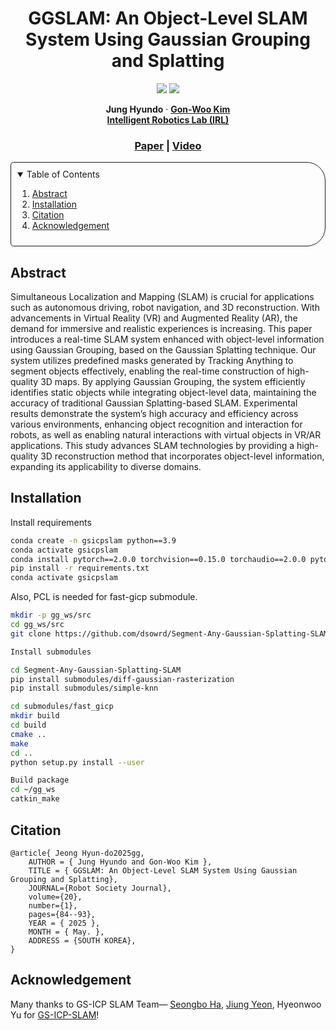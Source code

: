 <p align="center">

  <h1 align="center"> GGSLAM: An Object-Level SLAM System Using Gaussian Grouping and Splatting </h1>

  <p align="center">
    <a href="https://jkros.org/xml/44009/44009.pdf"><img src="https://img.shields.io/badge/Paper-pdf-<COLOR>.svg?style=flat-square" /></a>
    <a href="https://youtu.be/"><img src="https://img.shields.io/badge/Video-video-yellow.svg?style=flat-square" /></a>
    </a>
  </p>
  
  <p align="center">
    <strong>Jung Hyundo</strong></a>
    ·
    <a href="https://www.irl-cbnu.com/professor"><strong>Gon-Woo Kim</strong></a>
    <br/>
    <a href="https://www.irl-cbnu.com/"><strong>Intelligent Robotics Lab (IRL)</strong></a>
  </p>

  <h3 align="center"><a href="https://jkros.org/xml/44009/44009.pdf">Paper</a> | <a href="https://youtu.be/">Video</a></h3>
  <div align="center"></div>
</p>

<!-- TABLE OF CONTENTS -->
<details open="open" style='padding: 10px; border-radius:5px 30px 30px 5px; border-style: solid; border-width: 1px;'>
  <summary>Table of Contents</summary>
  <ol>
    <li>
      <a href="#abstract">Abstract</a>
    </li>
    <li>
      <a href="#installation">Installation</a>
    </li>
    <li>
      <a href="#citation">Citation</a>
    </li>
    <li>
      <a href="#Acknowledgement">Acknowledgement</a>
    </li>
  </ol>
</details>


## Abstract
Simultaneous Localization and Mapping (SLAM) is crucial for applications such as autonomous driving, robot navigation, and 3D reconstruction. With advancements in Virtual Reality (VR) and Augmented Reality (AR), the demand for immersive and realistic experiences is increasing. This paper introduces a real-time SLAM system enhanced with object-level information using Gaussian Grouping, based on the Gaussian Splatting technique. Our system utilizes predefined masks generated
by Tracking Anything to segment objects effectively, enabling the real-time construction of high-quality 3D maps. By applying Gaussian Grouping, the system efficiently identifies static objects while integrating object-level data, maintaining the accuracy of traditional Gaussian Splatting-based SLAM. Experimental results demonstrate the system’s high accuracy and efficiency across various environments, enhancing object recognition and interaction for robots, as well as enabling natural interactions with virtual objects in VR/AR applications. This study advances SLAM technologies by providing a high-quality 3D reconstruction method that incorporates object-level information, expanding its applicability to diverse domains.

## Installation
Install requirements
```bash
conda create -n gsicpslam python==3.9
conda activate gsicpslam
conda install pytorch==2.0.0 torchvision==0.15.0 torchaudio==2.0.0 pytorch-cuda=11.8 -c pytorch -c nvidia
pip install -r requirements.txt
conda activate gsicpslam
```
Also, PCL is needed for fast-gicp submodule.

```bash
mkdir -p gg_ws/src
cd gg_ws/src
git clone https://github.com/dsowrd/Segment-Any-Gaussian-Splatting-SLAM.git

Install submodules

cd Segment-Any-Gaussian-Splatting-SLAM
pip install submodules/diff-gaussian-rasterization
pip install submodules/simple-knn

cd submodules/fast_gicp
mkdir build
cd build
cmake ..
make
cd ..
python setup.py install --user

Build package
cd ~/gg_ws
catkin_make
```


## Citation
```
@article{ Jeong Hyun-do2025gg,
    AUTHOR = { Jung Hyundo and Gon-Woo Kim },
    TITLE = { GGSLAM: An Object-Level SLAM System Using Gaussian Grouping and Splatting},
    JOURNAL={Robot Society Journal},
    volume={20},
    number={1},
    pages={84--93},
    YEAR = { 2025 },
    MONTH = { May. },
    ADDRESS = {SOUTH KOREA},
}
```

## Acknowledgement

Many thanks to GS-ICP SLAM Team— [Seongbo Ha][alink], [Jiung Yeon][blink], Hyeonwoo Yu for [GS-ICP-SLAM][gsicplink]!

[alink]: https://riboha.github.io
[blink]: https://humdrum-balance-b8f.notion.site/Jiung-Yeon-6754922a22814c9a95af88801a96fb4b
[gsicplink]: https://github.com/Lab-of-AI-and-Robotics/GS_ICP_SLAM
